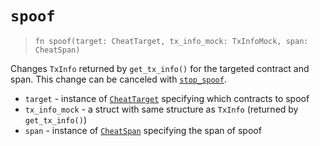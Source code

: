 # `spoof`

> `fn spoof(target: CheatTarget, tx_info_mock: TxInfoMock, span: CheatSpan)`

Changes `TxInfo` returned by `get_tx_info()` for the targeted contract and span.
This change can be canceled with [`stop_spoof`](./stop_spoof.md).

- `target` - instance of [`CheatTarget`](../cheat_target.md) specifying which contracts to spoof
- `tx_info_mock` - a struct with same structure as `TxInfo` (returned by `get_tx_info()`)
- `span` - instance of [`CheatSpan`](../cheat_span.md) specifying the span of spoof

